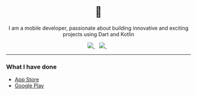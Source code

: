 <H1 align='center'>👋</H1>
<p align='center'>I am a mobile developer, passionate about building innovative and exciting projects using Dart and Kotlin</p>

<p align='center'>
<a href="mailto:hugo3641@gmail.com">
  <img src="https://img.shields.io/badge/email-%23D14836.svg?&style=for-the-badge&logo=gmail&logoColor=white" />
</a>&nbsp;&nbsp;
<a href="https://twitter.com/Lumosous">
  <img src="https://img.shields.io/badge/twitter-%231DA1F2.svg?&style=for-the-badge&logo=twitter&logoColor=white" />
</a>&nbsp;&nbsp;

---

### What I have done

- [App Store](https://apps.apple.com/developer/id1552871946)
- [Google Play](https://play.google.com/store/apps/dev?id=6600056662611762016)
